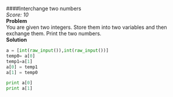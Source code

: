 ####Interchange two numbers   
*Score: 10*  
**Problem**  
You are given two integers. Store them into two variables and then exchange them. Print the two numbers.  
**Solution**  
```python
a = [int(raw_input()),int(raw_input())]
temp0= a[0]
temp1=a[1]
a[0] = temp1
a[1] = temp0

print a[0]
print a[1]
```   


